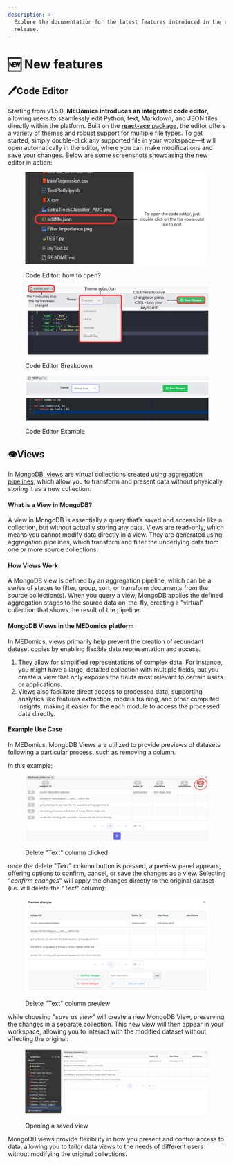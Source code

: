 ```yaml
---
description: >-
  Explore the documentation for the latest features introduced in the V1
  release.
---
```


# 🆕 New features

## 🖊️Code Editor

Starting from v1.5.0, **MEDomics introduces an integrated code editor**, allowing users to seamlessly edit Python, text, Markdown, and JSON files directly within the platform. Built on the [**react-ace** package](https://github.com/securingsincity/react-ace), the editor offers a variety of themes and robust support for multiple file types. To get started, simply double-click any supported file in your workspace—it will open automatically in the editor, where you can make modifications and save your changes. Below are some screenshots showcasing the new editor in action:

<figure><img src=".gitbook/assets/DBClickToEdit.PNG" alt=""><figcaption><p>Code Editor: how to open?</p></figcaption></figure>

<figure><img src=".gitbook/assets/CodeEditor.PNG" alt=""><figcaption><p>Code Editor Breakdown</p></figcaption></figure>

<figure><img src=".gitbook/assets/image.png" alt=""><figcaption><p>Code Editor Example</p></figcaption></figure>

## 👁️Views

In [MongoDB, views](https://www.mongodb.com/docs/manual/core/views/) are virtual collections created using [aggregation pipelines](https://www.mongodb.com/docs/manual/core/aggregation-pipeline/#std-label-aggregation-pipeline), which allow you to transform and present data without physically storing it as a new collection.&#x20;

#### What is a View in MongoDB?

A view in MongoDB is essentially a query that’s saved and accessible like a collection, but without actually storing any data. Views are read-only, which means you cannot modify data directly in a view. They are generated using aggregation pipelines, which transform and filter the underlying data from one or more source collections.

#### How Views Work

A MongoDB view is defined by an aggregation pipeline, which can be a series of stages to filter, group, sort, or transform documents from the source collection(s). When you query a view, MongoDB applies the defined aggregation stages to the source data on-the-fly, creating a "virtual" collection that shows the result of the pipeline.

#### MongoDB Views in the MEDomics platform

In MEDomics, views primarily help prevent the creation of redundant dataset copies by enabling flexible data representation and access.

1. They allow for simplified representations of complex data. For instance, you might have a large, detailed collection with multiple fields, but you create a view that only exposes the fields most relevant to certain users or applications.
2. Views also facilitate direct access to processed data, supporting analytics like features extraction, models training, and other computed insights, making it easier for the each module to access the processed data directly.

#### Example Use Case

In MEDomics, MongoDB Views are utilized to provide previews of datasets following a particular process, such as removing a column.&#x20;

In this example:

<figure><img src=".gitbook/assets/ViewsDataset.PNG" alt=""><figcaption><p>Delete "Text" column clicked</p></figcaption></figure>

once the delete "_Text_" column button is pressed, a preview panel appears, offering options to confirm, cancel, or save the changes as a view. Selecting "_confirm changes_" will apply the changes directly to the original dataset (i.e. will delete the "_Text_" column):

<figure><img src=".gitbook/assets/ViewsDatasetPreview.PNG" alt=""><figcaption><p>Delete "Text" column preview</p></figcaption></figure>

while choosing "_save as view_" will create a new MongoDB View, preserving the changes in a separate collection. This new view will then appear in your workspace, allowing you to interact with the modified dataset without affecting the original:

<figure><img src=".gitbook/assets/ViewSaved.PNG" alt=""><figcaption><p>Opening a saved view</p></figcaption></figure>

MongoDB views provide flexibility in how you present and control access to data, allowing you to tailor data views to the needs of different users without modifying the original collections.
